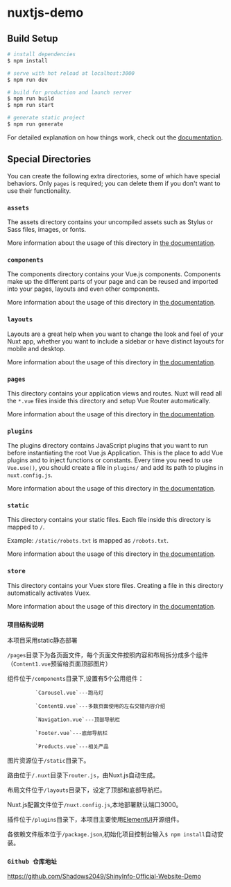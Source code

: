 # nuxtjs-demo

## Build Setup

```bash
# install dependencies
$ npm install

# serve with hot reload at localhost:3000
$ npm run dev

# build for production and launch server
$ npm run build
$ npm run start

# generate static project
$ npm run generate
```

For detailed explanation on how things work, check out the [documentation](https://nuxtjs.org).

## Special Directories

You can create the following extra directories, some of which have special behaviors. Only `pages` is required; you can delete them if you don't want to use their functionality.

### `assets`

The assets directory contains your uncompiled assets such as Stylus or Sass files, images, or fonts.

More information about the usage of this directory in [the documentation](https://nuxtjs.org/docs/2.x/directory-structure/assets).

### `components`

The components directory contains your Vue.js components. Components make up the different parts of your page and can be reused and imported into your pages, layouts and even other components.

More information about the usage of this directory in [the documentation](https://nuxtjs.org/docs/2.x/directory-structure/components).

### `layouts`

Layouts are a great help when you want to change the look and feel of your Nuxt app, whether you want to include a sidebar or have distinct layouts for mobile and desktop.

More information about the usage of this directory in [the documentation](https://nuxtjs.org/docs/2.x/directory-structure/layouts).


### `pages`

This directory contains your application views and routes. Nuxt will read all the `*.vue` files inside this directory and setup Vue Router automatically.

More information about the usage of this directory in [the documentation](https://nuxtjs.org/docs/2.x/get-started/routing).

### `plugins`

The plugins directory contains JavaScript plugins that you want to run before instantiating the root Vue.js Application. This is the place to add Vue plugins and to inject functions or constants. Every time you need to use `Vue.use()`, you should create a file in `plugins/` and add its path to plugins in `nuxt.config.js`.

More information about the usage of this directory in [the documentation](https://nuxtjs.org/docs/2.x/directory-structure/plugins).

### `static`

This directory contains your static files. Each file inside this directory is mapped to `/`.

Example: `/static/robots.txt` is mapped as `/robots.txt`.

More information about the usage of this directory in [the documentation](https://nuxtjs.org/docs/2.x/directory-structure/static).

### `store`

This directory contains your Vuex store files. Creating a file in this directory automatically activates Vuex.

More information about the usage of this directory in [the documentation](https://nuxtjs.org/docs/2.x/directory-structure/store).

### `项目结构说明`

本项目采用static静态部署

`/pages`目录下为各页面文件，每个页面文件按照内容和布局拆分成多个组件（`Content1.vue`预留给页面顶部图片）

组件位于`/components`目录下,设置有5个公用组件：

			 `Carousel.vue`---跑马灯

			 `ContentB.vue`---多数页面使用的左右交错内容介绍

			 `Navigation.vue`---顶部导航栏

			 `Footer.vue`---底部导航栏

			 `Products.vue`---相关产品

图片资源位于`/static`目录下。

路由位于`/.nuxt`目录下`router.js`，由Nuxt.js自动生成。

布局文件位于`/layouts`目录下，设定了顶部和底部导航栏。

Nuxt.js配置文件位于`/nuxt.config.js`,本地部署默认端口3000。

插件位于`/plugins`目录下，本项目主要使用[ElementUI](https://element.eleme.cn/#/zh-CN)开源组件。

各依赖文件版本位于`/package.json`,初始化项目控制台输入`$ npm install`自动安装。

### `Github 仓库地址`

https://github.com/Shadows2049/ShinyInfo-Official-Website-Demo
